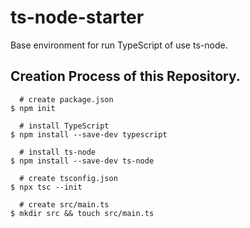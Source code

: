 # ts-node-starter

Base environment for run TypeScript of use ts-node.

## Creation Process of this Repository.

```
  # create package.json
$ npm init

  # install TypeScript
$ npm install --save-dev typescript

  # install ts-node
$ npm install --save-dev ts-node

  # create tsconfig.json
$ npx tsc --init

  # create src/main.ts
$ mkdir src && touch src/main.ts
```
